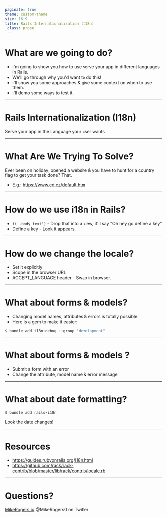 ```yaml
---
paginate: true
theme: custom-theme
size: 16:9
title: Rails Internationalization (I18n)
_class: prose
---
```

# What are we going to do?

- I'm going to show you how to use serve your app in different languages in Rails.
- We'll go through why you'd want to do this!
- I'll show you some approaches & give some context on when to use them.
- I'll demo some ways to test it.

---
<!-- _class: lead -->

# Rails Internationalization (I18n)

Serve your app in the Language your user wants

---

# What Are We Trying To Solve?

Ever been on holiday, opened a website & you have to hunt for a country flag to get your task done? That.

- E.g.: https://www.cd.cz/default.htm

---

# How do we use i18n in Rails?

- `t('.body_text')` - Drop that into a view, it'll say "Oh hey go define a key"
- Define a key - Look it appears.

---

# How do we change the locale?

- Set it explicitly
- Scope in the browser URL
- ACCEPT_LANGUAGE header - Swap in browser.

---

# What about forms & models?

- Changing model names, attributes & errors is totally possible.
- Here is a gem to make it easier:

```ruby
$ bundle add i18n-debug --group "development"
```

---

# What about forms & models ?

- Submit a form with an error
- Change the attribute, model name & error message

---

# What about date formatting?

```ruby
$ bundle add rails-i18n
```

Look the date changes!

---

# Resources

- https://guides.rubyonrails.org/i18n.html
- https://github.com/rack/rack-contrib/blob/master/lib/rack/contrib/locale.rb

---

<!-- _class: lead -->

# Questions?

[MikeRogers.io](https://mikerogers.io/)
@MikeRogers0 on Twitter
